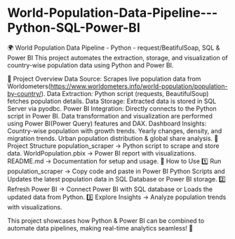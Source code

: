 # World-Population-Data-Pipeline---Python-SQL-Power-BI

🌍 World Population Data Pipeline - Python - request/BeatifulSoap, SQL &amp; Power BI
This project automates the extraction, storage, and visualization of country-wise population data using Python and Power BI.

🔹 Project Overview
Data Source: Scrapes live population data from Worldometers(https://www.worldometers.info/world-population/population-by-country/).
Data Extraction: Python script (requests, BeautifulSoup) fetches population details.
Data Storage: Extracted data is stored in SQL Server via pyodbc.
Power BI Integration:
Directly connects to the Python script in Power BI.
Data transformation and visualization are performed using Power BI(Power Query) features and DAX.
Dashboard Insights:
Country-wise population with growth trends.
Yearly changes, density, and migration trends.
Urban population distribution & global share analysis.
📂 Project Structure
population_scraper → Python script to scrape and store data.
WorldPopulation.pbix → Power BI report with visualizations.
README.md → Documentation for setup and usage.
🚀 How to Use
1️⃣ Run population_scraper → Copy code and paste in Power BI Python Scripts and Updates the latest population data in SQL Database or Power BI storage.
2️⃣ Refresh Power BI → Connect Power BI with SQL database or Loads the updated data from Python.
3️⃣ Explore Insights → Analyze population trends with visualizations.

This project showcases how Python & Power BI can be combined to automate data pipelines, making real-time analytics seamless! 🚀

